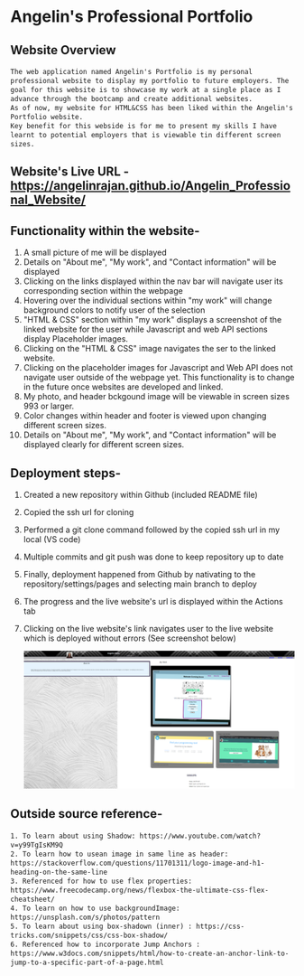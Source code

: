 # Angelin's Professional Portfolio

## Website Overview
    The web application named Angelin's Portfolio is my personal professional website to display my portfolio to future employers. The goal for this website is to showcase my work at a single place as I advance through the bootcamp and create additional websites.
    As of now, my website for HTML&CSS has been liked within the Angelin's Portfolio website.
    Key benefit for this webside is for me to present my skills I have learnt to potential employers that is viewable tin different screen sizes.

## Website's Live URL - https://angelinrajan.github.io/Angelin_Professional_Website/

## Functionality within the website-
1. A small picture of me will be displayed
2. Details on "About me", "My work", and "Contact information" will be displayed
3. Clicking on the links displayed within the nav bar will navigate user its corresponding section within the webpage
4. Hovering over the individual sections within "my work" will change background colors to notify user of the selection
5. "HTML & CSS" section within "my work" displays a screenshot of the linked website for the user while Javascript and web API sections display Placeholder images.
6. Clicking on the "HTML & CSS" image navigates the ser to the linked website.
7. Clicking on the placeholder images for Javascript and Web API does not navigate user outside of the webpage yet. This functionality is to change in the future once websites are developed and linked.
8. My photo, and header bckgound image will be viewable in screen sizes 993 or larger.
9. Color changes within header and footer is viewed upon changing different screen sizes.
10. Details on "About me", "My work", and "Contact information" will be displayed clearly for different screen sizes.


## Deployment steps-
1. Created a new repository within Github (included README file)
2. Copied the ssh url for cloning
3. Performed a git clone command followed by the copied ssh url in my local (VS code)
4. Multiple commits and git push was done to keep repository up to date
5. Finally, deployment happened from Github by nativating to the repository/settings/pages and selecting main branch to deploy
6. The progress and the live website's url is displayed within the Actions tab
7. Clicking on the live website's link navigates user to the live website which is deployed without errors (See screenshot below)

    ![Live Website's Screenshot](assets/Image/UpdatedPortfolioScreenshot.png)


## Outside source reference-

    1. To learn about using Shadow: https://www.youtube.com/watch?v=y99TgIsKM9Q
    2. To learn how to usean image in same line as header: https://stackoverflow.com/questions/11701311/logo-image-and-h1-heading-on-the-same-line
    3. Referenced for how to use flex properties: https://www.freecodecamp.org/news/flexbox-the-ultimate-css-flex-cheatsheet/
    4. To learn on how to use backgroundImage: https://unsplash.com/s/photos/pattern
    5. To learn about using box-shadown (inner) : https://css-tricks.com/snippets/css/css-box-shadow/
    6. Referenced how to incorporate Jump Anchors : https://www.w3docs.com/snippets/html/how-to-create-an-anchor-link-to-jump-to-a-specific-part-of-a-page.html
